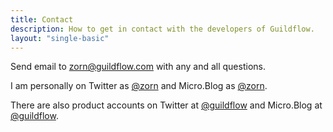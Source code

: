 ```yaml
---
title: Contact
description: How to get in contact with the developers of Guildflow.
layout: "single-basic"
---
```


Send email to <zorn@guildflow.com> with any and all questions.

I am personally on Twitter as [@zorn](https://twitter.com/zorn) and Micro.Blog as [@zorn](https://micro.blog/zorn).

There are also product accounts on Twitter at [@guildflow](https://twitter.com/guildflow) and Micro.Blog at [@guildflow](https://micro.blog/guildflow).